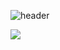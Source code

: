 ![header](https://capsule-render.vercel.app/api?type=Cylinder&theme=tokyonight&height=150&text=SeongBeen's%20GitHub🧑‍💻&fontSize=60&animation=twinkling)


<!--![Anurag's GitHub stats](https://github-readme-stats.vercel.app/api?username=Samdo3&show_icons=true&theme=radical)-->

<a href="" target="_blank"><img src="https://img.shields.io/badge/android-000000?style=for-the-badge&logo=android&logoColor=#34A853"/></a>

<!--
**Samdo3/Samdo3** is a ✨ _special_ ✨ repository because its `README.md` (this file) appears on your GitHub profile.

Here are some ideas to get you started:

- 🔭 I’m currently working on ...
- 🌱 I’m currently learning ...
- 👯 I’m looking to collaborate on ...
- 🤔 I’m looking for help with ...
- 💬 Ask me about ...
- 📫 How to reach me: ...
- 😄 Pronouns: ...
- ⚡ Fun fact: ...
-->

